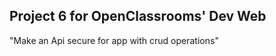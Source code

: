 <h2>Project 6 for OpenClassrooms' Dev Web</h2>
<p>"Make an Api secure for app with crud operations"</p>

